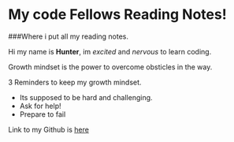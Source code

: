 # **My code Fellows Reading Notes!**
###Where i put all my reading notes. 

Hi my name is **Hunter**, im *excited* and *nervous* to learn coding.

Growth mindset is the power to overcome obsticles in the way.

3 Reminders to keep my growth mindset.

- Its supposed to be hard and challenging.
- Ask for help!
- Prepare to fail

Link to my Github is [here](https://github.com/hmfehr)

